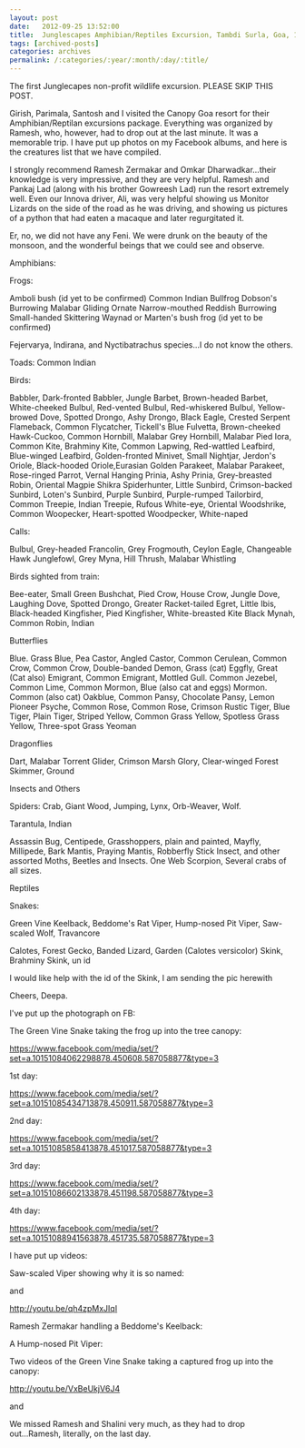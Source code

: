 ```yaml
---
layout: post
date:	2012-09-25 13:52:00
title:  Junglescapes Amphibian/Reptiles Excursion, Tambdi Surla, Goa, 12-16 Sept,, 2012
tags: [archived-posts]
categories: archives
permalink: /:categories/:year/:month/:day/:title/
---
```

The first Junglecapes non-profit wildlife excursion. <lj user="idahoswede"> PLEASE SKIP THIS POST.


Girish, Parimala, Santosh and I visited the Canopy Goa resort for
their Amphibian/Reptilan excursions package. Everything was organized
by Ramesh, who, however, had to drop out at the last minute. It was a
memorable trip. I have put up photos on my Facebook albums, and here
is the creatures list that we have compiled.

<lj-cut text="more about the excursions at Nature&#39;s Nest">

I strongly recommend Ramesh Zermakar and Omkar Dharwadkar...their
knowledge is very impressive, and they are very helpful. Ramesh and
Pankaj Lad (along with his brother Gowreesh Lad) run the resort
extremely well. Even our Innova driver, Ali, was very helpful showing
us Monitor Lizards on the side of the road as he was driving, and
showing us pictures of a python that had eaten a macaque and later
regurgitated it.

Er, no, we did not have any Feni. We were drunk on the beauty of the
monsoon, and the wonderful beings that we could see and observe.


Amphibians:

Frogs:

Amboli bush (id yet to be confirmed)
Common Indian Bullfrog
Dobson's Burrowing
Malabar Gliding
Ornate Narrow-mouthed
Reddish Burrowing
Small-handed
Skittering
Waynad or Marten's bush frog (id yet to be confirmed)

Fejervarya, Indirana, and Nyctibatrachus species...I do not know the others.

Toads:
Common Indian



Birds:

Babbler, Dark-fronted
Babbler, Jungle
Barbet, Brown-headed
Barbet, White-cheeked
Bulbul, Red-vented
Bulbul, Red-whiskered
Bulbul, Yellow-browed
Dove, Spotted
Drongo, Ashy
Drongo, Black
Eagle, Crested Serpent
Flameback, Common
Flycatcher, Tickell's Blue
Fulvetta, Brown-cheeked
Hawk-Cuckoo, Common
Hornbill, Malabar Grey
Hornbill, Malabar Pied
Iora, Common
Kite, Brahminy
Kite, Common
Lapwing, Red-wattled
Leafbird, Blue-winged
Leafbird, Golden-fronted
Minivet, Small
Nightjar, Jerdon's
Oriole, Black-hooded
Oriole,Eurasian Golden
Parakeet, Malabar
Parakeet, Rose-ringed
Parrot, Vernal Hanging
Prinia, Ashy
Prinia, Grey-breasted
Robin, Oriental Magpie
Shikra
Spiderhunter, Little
Sunbird, Crimson-backed
Sunbird, Loten's
Sunbird, Purple
Sunbird, Purple-rumped
Tailorbird, Common
Treepie, Indian
Treepie, Rufous
White-eye, Oriental
Woodshrike, Common
Woopecker, Heart-spotted
Woodpecker, White-naped

 Calls:

Bulbul, Grey-headed
Francolin, Grey
Frogmouth, Ceylon
Eagle, Changeable Hawk
Junglefowl, Grey
Myna, Hill
Thrush, Malabar Whistling

Birds sighted from train:

Bee-eater, Small Green
Bushchat, Pied
Crow, House
Crow, Jungle
Dove, Laughing
Dove, Spotted
Drongo, Greater Racket-tailed
Egret, Little
Ibis, Black-headed
Kingfisher, Pied
Kingfisher, White-breasted
Kite Black
Mynah, Common
Robin, Indian



Butterflies

Blue. Grass
Blue, Pea
Castor, Angled
Castor, Common
Cerulean, Common
Crow, Common
Crow, Double-banded
Demon, Grass (cat)
Eggfly, Great (Cat also)
Emigrant, Common
Emigrant, Mottled
Gull. Common
Jezebel, Common
Lime, Common
Mormon, Blue (also cat and eggs)
Mormon. Common (also cat)
Oakblue, Common
Pansy, Chocolate
Pansy, Lemon
Pioneer
Psyche, Common
Rose, Common
Rose, Crimson
Rustic
Tiger, Blue
Tiger, Plain
Tiger, Striped
Yellow, Common Grass
Yellow, Spotless Grass
Yellow, Three-spot Grass
Yeoman

Dragonflies

Dart, Malabar Torrent
Glider, Crimson Marsh
Glory, Clear-winged Forest
Skimmer, Ground

Insects and Others

Spiders: Crab, Giant Wood, Jumping,  Lynx, Orb-Weaver, Wolf.

Tarantula, Indian

Assassin Bug, Centipede, Grasshoppers, plain and painted, Mayfly,
Millipede, Bark Mantis, Praying Mantis, Robberfly Stick Insect,
and other assorted Moths, Beetles and Insects. One Web Scorpion,
Several crabs of all sizes.

Reptiles

Snakes:

Green Vine
Keelback, Beddome's
Rat
Viper, Hump-nosed Pit
Viper, Saw-scaled
Wolf, Travancore


Calotes, Forest
Gecko, Banded
Lizard, Garden (Calotes versicolor)
Skink, Brahminy
Skink, un id

I would like help with the id of the Skink, I am sending the pic herewith


Cheers, Deepa.

I've put up the photograph on FB:

The Green Vine Snake taking the frog up into the tree canopy:

https://www.facebook.com/media/set/?set=a.10151084062298878.450608.587058877&type=3

1st day:

https://www.facebook.com/media/set/?set=a.10151085434713878.450911.587058877&type=3

2nd day:

https://www.facebook.com/media/set/?set=a.10151085858413878.451017.587058877&type=3

3rd day:

https://www.facebook.com/media/set/?set=a.10151086602133878.451198.587058877&type=3


4th day:

https://www.facebook.com/media/set/?set=a.10151088941563878.451735.587058877&type=3

I have put up videos:

Saw-scaled Viper showing why it is so named:

<lj-embed id="928"/>

and

<lj-embed id="929"/>


http://youtu.be/qh4zpMxJIqI

Ramesh Zermakar  handling a Beddome's Keelback:

<lj-embed id="930"/>

A Hump-nosed Pit Viper:

<lj-embed id="931"/>

</lj-cut>

Two videos of the Green Vine Snake taking a captured frog up into the canopy:

http://youtu.be/VxBeUkjV6J4

and

<lj-embed id="932"/>


We missed Ramesh and Shalini very much, as they had to drop out...Ramesh, literally, on the last day.
